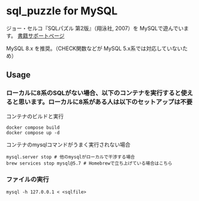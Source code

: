 # sql_puzzle for MySQL

ジョー・セルコ『SQLパズル 第2版』（翔泳社, 2007）を MySQLで遊んでいます。
[書籍サポートページ](http://mickindex.sakura.ne.jp/database/db_support_sqlpuzzle.html)

MySQL 8.x を推奨。（CHECK関数などが MySQL 5.x系では対応していないため）
## Usage

### ローカルに8系のSQLがない場合、以下のコンテナを実行すると使えると思います。ローカルに8系がある人は以下のセットアップは不要
コンテナのビルドと実行 
```
docker compose build
docker compose up -d
```

コンテナのmysqlコマンドがうまく実行されない場合
```
mysql.server stop # 他のmysqlがローカルで干渉する場合
brew services stop mysql@5.7 # Homebrewで立ち上げている場合はこちら
```

### ファイルの実行
```
mysql -h 127.0.0.1 < <sqlfile>
```
